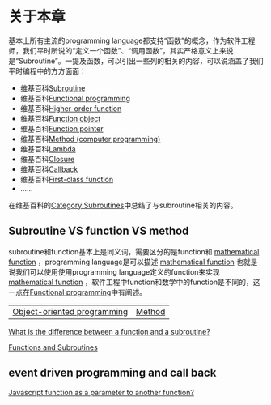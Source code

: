 # 关于本章

基本上所有主流的programming language都支持“函数”的概念，作为软件工程师，我们平时所说的“定义一个函数”、“调用函数”，其实严格意义上来说是“Subroutine”。一提及函数，可以引出一些列的相关的内容，可以说涵盖了我们平时编程中的方方面面：

- 维基百科[Subroutine](https://en.wikipedia.org/wiki/Subroutine)
- 维基百科[Functional programming](https://en.wikipedia.org/wiki/Functional_programming)
- 维基百科[Higher-order function](https://en.wikipedia.org/wiki/Higher-order_function)
- 维基百科[Function object](https://en.wikipedia.org/wiki/Function_object)
- 维基百科[Function pointer](https://en.wikipedia.org/wiki/Function_pointer)
- 维基百科[Method (computer programming)](https://en.wikipedia.org/wiki/Method_(computer_programming))
- 维基百科[Lambda](https://en.wikipedia.org/wiki/Lambda_(programming))
- 维基百科[Closure](https://en.wikipedia.org/wiki/Closure_(computer_science))
- 维基百科[Callback](https://en.wikipedia.org/wiki/Callback_(computer_programming)) 
- 维基百科[First-class function](https://en.wikipedia.org/wiki/First-class_function)
- ......

在维基百科的[Category:Subroutines](https://en.wikipedia.org/wiki/Category:Subroutines)中总结了与subroutine相关的内容。

## Subroutine VS function VS method

subroutine和function基本上是同义词，需要区分的是function和 [mathematical function](https://en.wikipedia.org/wiki/Function_(mathematics)) ，programming language是可以描述 [mathematical function](https://en.wikipedia.org/wiki/Function_(mathematics)) 也就是说我们可以使用使用programming language定义的function来实现 [mathematical function](https://en.wikipedia.org/wiki/Function_(mathematics)) ，软件工程中function和数学中的function是不同的，这一点在[Functional programming](https://en.wikipedia.org/wiki/Functional_programming)中有阐述。

|                                                              |                                                              |
| ------------------------------------------------------------ | ------------------------------------------------------------ |
| [Object-oriented programming](https://en.wikipedia.org/wiki/Object-oriented_programming) | [Method](https://en.wikipedia.org/wiki/Method_(computer_programming)) |

[What is the difference between a function and a subroutine?](https://stackoverflow.com/questions/6048344/what-is-the-difference-between-a-function-and-a-subroutine)

[Functions and Subroutines](https://www.oorexx.org/docs/rexxref/x23401.htm)

## event driven programming and call back

[Javascript function as a parameter to another function?](https://stackoverflow.com/questions/2824393/javascript-function-as-a-parameter-to-another-function)